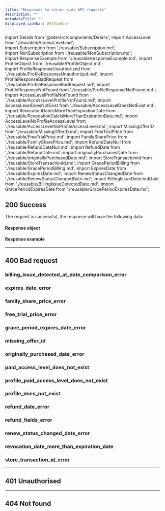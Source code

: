 ```yaml
---
title: "Responses to server-side API requests"
description: ""
metadataTitle: ""
displayed_sidebar: APISidebar
---
```


<!--- api-responses.md --->

import Details from '@site/src/components/Details'; 
import AccessLevel from './reusable/AccessLevel.md';  
import Subscription from './reusable/Subscription.md';  
import NonSubscription from './reusable/NonSubscription.md';  
import ResponseExample from './reusable/responseExample.md';
import ProfileObject from './reusable/ProfileObject.md';  
import ProfileResponseUnauthorized from './reusable/ProfileResponseUnauthorized.md';
import ProfileResponseBadRequest from './reusable/ProfileResponseBadRequest.md';
import ProfileResponseNotFound from './reusable/ProfileResponseNotFound.md';
import AccessLevelProfileNotFound from './reusable/AccessLevelProfileNotFound.md';
import AccessLevelDoesNotExist from './reusable/AccessLevelDoesNotExist.md';
import RevocationDateIsMoreThanExpirationDate from './reusable/RevocationDateIsMoreThanExpirationDate.md';
import AccessLevelNoProfileAccessLevel from './reusable/AccessLevelNoProfileAccessLevel.md';
import MissingOfferID from './reusable/MissingOfferID.md';
import FreeTrialPrice from './reusable/FreeTrialPrice.md'; 
import FamilySharePrice from './reusable/FamilySharePrice.md'; 
import RefundDateNull from './reusable/RefundDateNull.md'; 
import RefundDate from './reusable/RefundDate.md';
import originallyPurchasedDate from './reusable/originallyPurchasedDate.md';
import StoreTransactionId from './reusable/StoreTransactionId.md';
import GracePeriodBilling from './reusable/GracePeriodBilling.md';
import ExpiresDate from './reusable/ExpiresDate.md';
import RenewStatusChangedDate from './reusable/RenewStatusChangedDate.md';
import BillingIssueDetectedDate from './reusable/BillingIssueDetectedDate.md';
import GracePeriodExpiresDate from './reusable/GracePeriodExpiresDate.md';







## 200 Success


The request is successful, the response will have the following data:

#### 	Response object

<ProfileObject />	

#### 	Response example

<ResponseExample />

---

## 400 Bad request

### billing_issue_detected_at_date_comparison_error

<BillingIssueDetectedDate />

### expires_date_error

<ExpiresDate />

### family_share_price_error

<FamilySharePrice />

### free_trial_price_error

<FreeTrialPrice />

### grace_period_expires_date_error

<GracePeriodExpiresDate />

### missing_offer_id

<MissingOfferID />

### originally_purchased_date_error

<originallyPurchasedDate />

### paid_access_level_does_not_exist

<AccessLevelDoesNotExist />

### profile_paid_access_level_does_not_exist

<AccessLevelNoProfileAccessLevel />

### profile_does_not_exist

<AccessLevelProfileNotFound /> 

### refund_date_error

<RefundDate />

### refund_fields_error

<RefundDateNull />

### renew_status_changed_date_error

<RenewStatusChangedDate />

### revocation_date_more_than_expiration_date

<RevocationDateIsMoreThanExpirationDate />

### store_transaction_id_error

<StoreTransactionId />



---

## 401 Unauthorised

<ProfileResponseUnauthorized />

---

## 404 Not found

<ProfileResponseNotFound /> 

